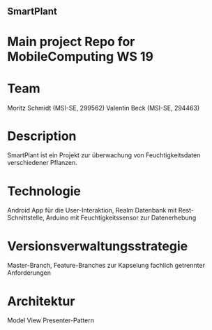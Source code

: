 ## SmartPlant

# Main project Repo for MobileComputing WS 19

# Team
 Moritz Schmidt (MSI-SE, 299562)
 Valentin Beck (MSI-SE, 294463)

# Description
SmartPlant ist ein Projekt zur überwachung von Feuchtigkeitsdaten verschiedener Pflanzen.

# Technologie
Android App für die User-Interaktion, Realm Datenbank mit Rest-Schnittstelle, Arduino mit Feuchtigkeitssensor zur Datenerhebung

# Versionsverwaltungsstrategie
Master-Branch, Feature-Branches zur Kapselung fachlich getrennter Anforderungen

# Architektur
Model View Presenter-Pattern 
